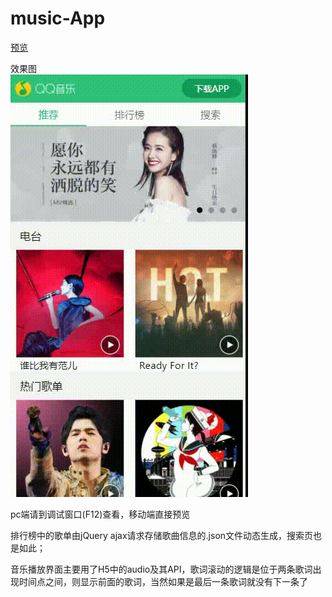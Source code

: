 # music-App

[预览](https://jx-zyf.github.io/music-App/src/index.html)

效果图
<br />
![预览图](https://github.com/jx-zyf/music-App/blob/master/result/result.gif)

pc端请到调试窗口(F12)查看，移动端直接预览

排行榜中的歌单由jQuery ajax请求存储歌曲信息的.json文件动态生成，搜索页也是如此；

音乐播放界面主要用了H5中的audio及其API，歌词滚动的逻辑是位于两条歌词出现时间点之间，则显示前面的歌词，当然如果是最后一条歌词就没有下一条了
